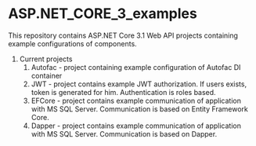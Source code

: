 # ASP.NET_CORE_3_examples

This repository contains ASP.NET Core 3.1 Web API projects containing example configurations of components.

1. Current projects
    1. Autofac - project containing example configuration of Autofac DI container
    2. JWT - project contains example JWT authorization. If users exists, token is generated for him. Authentication is roles based.
    3. EFCore - project contains example communication of application with MS SQL Server. Communication is based on Entity Framework Core.
    4. Dapper - project contains example communication of application with MS SQL Server. Communication is based on Dapper.
